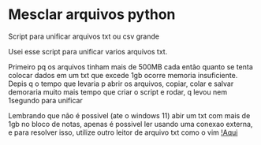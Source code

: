 # Mesclar arquivos python
Script para unificar arquivos txt ou csv grande

Usei esse script para unificar varios arquivos txt.

Primeiro pq os arquivos tinham mais de 500MB cada então quanto se tenta colocar dados em um txt que excede 1gb ocorre memoria insuficiente.
Depis q o tempo que levaria p abrir os arquivos, copiar, colar e salvar demoraria muito mais tempo que criar o script e rodar, q levou nem 1segundo para unificar

Lembrando que não é possivel (ate o windows 11) abir um txt com mais de 1gb no bloco de notas, apenas é possivel ler usando uma conexao externa, e para resolver isso, utilize outro leitor de arquivo txt como o vim [!Aqui](https://www.vim.org/download.php)
